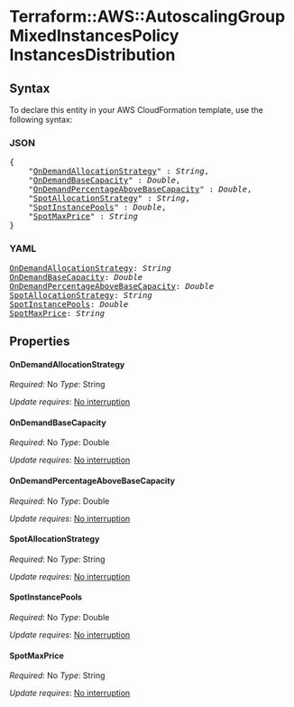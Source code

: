 # Terraform::AWS::AutoscalingGroup MixedInstancesPolicy InstancesDistribution

## Syntax

To declare this entity in your AWS CloudFormation template, use the following syntax:

### JSON

<pre>
{
    "<a href="#ondemandallocationstrategy" title="OnDemandAllocationStrategy">OnDemandAllocationStrategy</a>" : <i>String</i>,
    "<a href="#ondemandbasecapacity" title="OnDemandBaseCapacity">OnDemandBaseCapacity</a>" : <i>Double</i>,
    "<a href="#ondemandpercentageabovebasecapacity" title="OnDemandPercentageAboveBaseCapacity">OnDemandPercentageAboveBaseCapacity</a>" : <i>Double</i>,
    "<a href="#spotallocationstrategy" title="SpotAllocationStrategy">SpotAllocationStrategy</a>" : <i>String</i>,
    "<a href="#spotinstancepools" title="SpotInstancePools">SpotInstancePools</a>" : <i>Double</i>,
    "<a href="#spotmaxprice" title="SpotMaxPrice">SpotMaxPrice</a>" : <i>String</i>
}
</pre>

### YAML

<pre>
<a href="#ondemandallocationstrategy" title="OnDemandAllocationStrategy">OnDemandAllocationStrategy</a>: <i>String</i>
<a href="#ondemandbasecapacity" title="OnDemandBaseCapacity">OnDemandBaseCapacity</a>: <i>Double</i>
<a href="#ondemandpercentageabovebasecapacity" title="OnDemandPercentageAboveBaseCapacity">OnDemandPercentageAboveBaseCapacity</a>: <i>Double</i>
<a href="#spotallocationstrategy" title="SpotAllocationStrategy">SpotAllocationStrategy</a>: <i>String</i>
<a href="#spotinstancepools" title="SpotInstancePools">SpotInstancePools</a>: <i>Double</i>
<a href="#spotmaxprice" title="SpotMaxPrice">SpotMaxPrice</a>: <i>String</i>
</pre>

## Properties

#### OnDemandAllocationStrategy

_Required_: No
_Type_: String

_Update requires_: [No interruption](https://docs.aws.amazon.com/AWSCloudFormation/latest/UserGuide/using-cfn-updating-stacks-update-behaviors.html#update-no-interrupt)

#### OnDemandBaseCapacity

_Required_: No
_Type_: Double

_Update requires_: [No interruption](https://docs.aws.amazon.com/AWSCloudFormation/latest/UserGuide/using-cfn-updating-stacks-update-behaviors.html#update-no-interrupt)

#### OnDemandPercentageAboveBaseCapacity

_Required_: No
_Type_: Double

_Update requires_: [No interruption](https://docs.aws.amazon.com/AWSCloudFormation/latest/UserGuide/using-cfn-updating-stacks-update-behaviors.html#update-no-interrupt)

#### SpotAllocationStrategy

_Required_: No
_Type_: String

_Update requires_: [No interruption](https://docs.aws.amazon.com/AWSCloudFormation/latest/UserGuide/using-cfn-updating-stacks-update-behaviors.html#update-no-interrupt)

#### SpotInstancePools

_Required_: No
_Type_: Double

_Update requires_: [No interruption](https://docs.aws.amazon.com/AWSCloudFormation/latest/UserGuide/using-cfn-updating-stacks-update-behaviors.html#update-no-interrupt)

#### SpotMaxPrice

_Required_: No
_Type_: String

_Update requires_: [No interruption](https://docs.aws.amazon.com/AWSCloudFormation/latest/UserGuide/using-cfn-updating-stacks-update-behaviors.html#update-no-interrupt)

